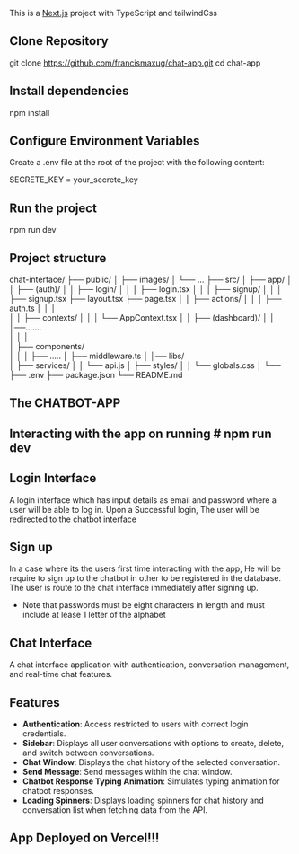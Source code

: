 This is a [Next.js](https://nextjs.org/) project with TypeScript and tailwindCss

## Clone Repository
git clone https://github.com/francismaxug/chat-app.git
cd chat-app

## Install dependencies
npm install

## Configure Environment Variables
Create a .env file at the root of the project with the following content:

SECRETE_KEY = your_secrete_key

## Run the project
npm run dev



## Project structure

chat-interface/
├── public/
│   ├── images/
│   └── ...
├── src/
│   ├── app/
│   │    ├── (auth)/
│   │        ├── login/
│   │   │        ├── login.tsx
│   │   │    ├── signup/
│   │   │        ├── signup.tsx
              ├── layout.tsx
              ├── page.tsx
│   │   ├── actions/
│   │   │   ├── auth.ts
│   │   │  
│   │   ├── contexts/
│   │   │   └── AppContext.tsx
│   │   ├── (dashboard)/
│   │   │──.......   
│   │   │   
│   ├── components/  
│   │   │   ├── .....
│   ├── middleware.ts
│   │── libs/   
│   ├── services/
│   │   └── api.js
│   ├── styles/
│   │   └── globals.css
│   └── 
├── .env
├── package.json
└── README.md

## The CHATBOT-APP

## Interacting with the app on running # npm run dev

## Login Interface
A login interface which has input details as email and password where a user will be able to log in.
Upon a Successful login, The user will be redirected to the chatbot interface

## Sign up
In a case where its the users first time interacting with the app, He will be  require to sign up to the chatbot in other to be registered in the database.
The user is route to the chat interface immediately after signing up.

- Note that passwords must be eight characters in length and must include at lease 1 letter of the alphabet



## Chat Interface

A chat interface application with authentication, conversation management, and real-time chat features.

## Features

- **Authentication**: Access restricted to users with correct login credentials.
- **Sidebar**: Displays all user conversations with options to create, delete, and switch between conversations.
- **Chat Window**: Displays the chat history of the selected conversation.
- **Send Message**: Send messages within the chat window.
- **Chatbot Response Typing Animation**: Simulates typing animation for chatbot responses.
- **Loading Spinners**: Displays loading spinners for chat history and conversation list when fetching data from the API.




## App Deployed on Vercel!!!


